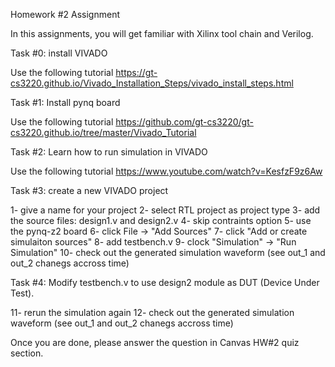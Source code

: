 Homework #2 Assignment

In this assignments, you will get familiar with Xilinx tool chain and Verilog. 

Task #0: install VIVADO

Use the following tutorial https://gt-cs3220.github.io/Vivado_Installation_Steps/vivado_install_steps.html

Task #1: Install pynq board

Use the following tutorial https://github.com/gt-cs3220/gt-cs3220.github.io/tree/master/Vivado_Tutorial

Task #2: Learn how to run simulation in VIVADO

Use the following tutorial https://www.youtube.com/watch?v=KesfzF9z6Aw

Task #3: create a new VIVADO project

1- give a name for your project
2- select RTL project as project type
3- add the source files: design1.v and design2.v
4- skip contraints option
5- use the pynq-z2 board
6- click File -> "Add Sources"
7- click "Add or create simulaiton sources"
8- add testbench.v
9- clock "Simulation" -> "Run Simulation"
10- check out the generated simulation waveform (see out_1 and out_2 chanegs accross time)

Task #4: Modify testbench.v to use design2 module as DUT (Device Under Test).

11- rerun the simulation again
12- check out the generated simulation waveform (see out_1 and out_2 chanegs accross time)

Once you are done, please answer the question in Canvas HW#2 quiz section. 
